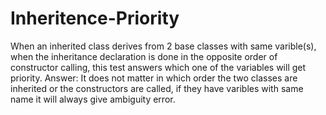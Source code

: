 # Inheritence-Priority
When an inherited class derives from 2 base classes with same varible(s), when the inheritance declaration is done in the opposite order of constructor calling, this test answers which one of the variables will get priority.  Answer: It does not matter in which order the two classes are inherited or the constructors are called, if they have varibles with same name it will always give ambiguity error.
